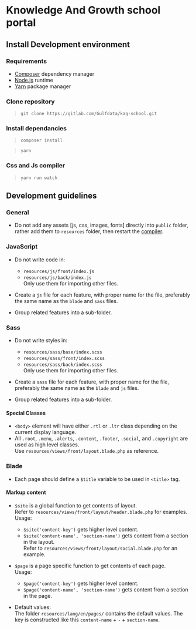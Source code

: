# Knowledge And Growth school portal

## Install Development environment

### Requirements

- [Composer](https://getcomposer.org) dependency manager
- [Node.js](https://nodejs.org) runtime
- [Yarn](https://yarnpkg.com) package manager

### Clone repository

> `git clone https://gitlab.com/Gulfdata/kag-school.git`

### Install dependancies

> `composer install`

> `yarn`

### Css and Js compiler

> `yarn run watch`

## Development guidelines

### General

- Do not add any assets [js, css, images, fonts] directly into `public` folder, rather add them to `resources` folder, then restart the [compiler](#css-and-js-compiler).

### JavaScript

- Do not write code in:
  - `resources/js/front/index.js`
  - `resources/js/back/index.js`  
  Only use them for importing other files.

- Create a `js` file for each feature, with proper name for the file, preferably the same name as the `blade` and `sass` files.

- Group related features into a sub-folder.

### Sass

- Do not write styles in:
  - `resources/sass/base/index.scss`  
  - `resources/sass/front/index.scss`
  - `resources/sass/back/index.scss`  
  Only use them for importing other files.

- Create a `sass` file for each feature, with proper name for the file, preferably the same name as the `blade` and `js` files.

- Group related features into a sub-folder.

#### Special Classes

- `<body>` element will have either `.rtl` or `.ltr` class depending on the current display language.
- All `.root`, `.menu`, `.alerts`, `.content`, `.footer`, `.social`, and `.copyright` are used as high level classes.  
Use `resources/views/front/layout.blade.php` as reference.

### Blade

- Each page should define a `$title` variable to be used in `<title>` tag.

#### Markup content

- `$site` is a global function to get contents of layout.  
  Refer to `resources/views/front/layout/header.blade.php` for examples.  
  Usage:  
  - `$site('content-key')` gets higher level content.
  - `$site('content-name', 'section-name')` gets content from a section in the layout.  
  Refer to `resources/views/front/layout/social.blade.php` for an example.

- `$page` is a page specific function to get contents of each page.  
  Usage:  
  - `$page('content-key')` gets higher level content.
  - `$page('content-name', 'section-name')` gets content from a section in the page.  

- Default values:  
  The folder `resources/lang/en/pages/` contains the default values.
  The key is constructed like this `content-name` + `-` + `section-name`. 

